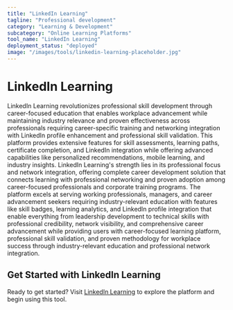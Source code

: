 ```yaml
---
title: "LinkedIn Learning"
tagline: "Professional development"
category: "Learning & Development"
subcategory: "Online Learning Platforms"
tool_name: "LinkedIn Learning"
deployment_status: "deployed"
image: "/images/tools/linkedin-learning-placeholder.jpg"
---
```


# LinkedIn Learning

LinkedIn Learning revolutionizes professional skill development through career-focused education that enables workplace advancement while maintaining industry relevance and proven effectiveness across professionals requiring career-specific training and networking integration with LinkedIn profile enhancement and professional skill validation. This platform provides extensive features for skill assessments, learning paths, certificate completion, and LinkedIn integration while offering advanced capabilities like personalized recommendations, mobile learning, and industry insights. LinkedIn Learning's strength lies in its professional focus and network integration, offering complete career development solution that connects learning with professional networking and proven adoption among career-focused professionals and corporate training programs. The platform excels at serving working professionals, managers, and career advancement seekers requiring industry-relevant education with features like skill badges, learning analytics, and LinkedIn profile integration that enable everything from leadership development to technical skills with professional credibility, network visibility, and comprehensive career advancement while providing users with career-focused learning platform, professional skill validation, and proven methodology for workplace success through industry-relevant education and professional network integration.
## Get Started with LinkedIn Learning

Ready to get started? Visit [LinkedIn Learning](https://linkedinlearning.com) to explore the platform and begin using this tool.
